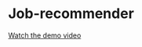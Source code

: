 # Job-recommender
[Watch the demo video](https://drive.google.com/file/d/1OP2uMNcgqMW_sQ3855eU-b4wqnQm5zj4/view?usp=drive_link)
